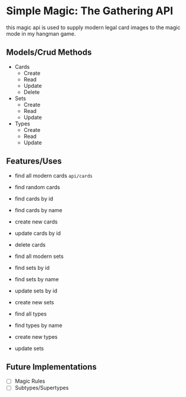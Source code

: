 # Simple Magic: The Gathering API

this magic api is used to supply modern legal card images to the magic mode in my hangman game. 

Models/Crud Methods
---------
- Cards
  - Create
  - Read
  - Update
  - Delete
- Sets
  - Create
  - Read
  - Update
- Types
  - Create
  - Read
  - Update
  
Features/Uses
---------
- find all modern cards ```api/cards```
- find random cards
- find cards by id
- find cards by name
- create new cards
- update cards by id
- delete cards

- find all modern sets
- find sets by id
- find sets by name
- update sets by id
- create new sets

- find all types
- find types by name
- create new types
- update sets

Future Implementations
------
- [ ] Magic Rules
- [ ] Subtypes/Supertypes
